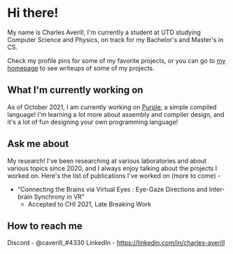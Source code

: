 # Hi there!
My name is Charles Averill, I'm currently a student at UTD studying Computer Science and Physics, on track for my Bachelor's and Master's in CS.

Check my profile pins for some of my favorite projects, or you can go to [my homepage](https://charlesaverill.github.io/) to see writeups of some of my projects. 

## What I'm currently working on

As of October 2021, I am currently working on [Purple](https://github.com/CharlesAverill/Purple), a simple compiled language! I'm learning a lot more about assembly and compiler design, and it's a lot of fun designing your own programming language!

## Ask me about

My research! I've been researching at various laboratories and about various topics since 2020, and I always enjoy talking about the projects I worked on. Here's the list of publications I've worked on (more to come) - 
- “Connecting the Brains via Virtual Eyes : Eye-Gaze Directions and Inter-brain Synchrony in VR”
  - Accepted to CHI 2021, Late Breaking Work

## How to reach me

Discord - @caverill_#4330
LinkedIn - https://linkedin.com/in/charles-averill

<!--
**CharlesAverill/CharlesAverill** is a ✨ _special_ ✨ repository because its `README.md` (this file) appears on your GitHub profile.

Here are some ideas to get you started:

- 🔭 I’m currently working on ...
- 🌱 I’m currently learning ...
- 👯 I’m looking to collaborate on ...
- 🤔 I’m looking for help with ...
- 💬 Ask me about ...
- 📫 How to reach me: ...
- 😄 Pronouns: ...
- ⚡ Fun fact: ...
-->
